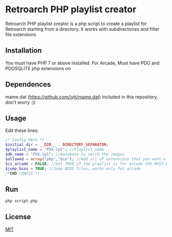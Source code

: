 # Retroarch PHP playlist creator

 Retroarch PHP playlist creator is a php script to create a playlist for Retroarch starting from a directory. It works with subdirectories and filter file extensions

## Installation

You must have PHP 7 or above installed.
For Arcade, Must have PDO and PDOSQLITE php extensions on

## Dependences
mame.dat (https://github.com/iytt/mame.dat)
Included in this repository, don't worry :))

## Usage

Edit these lines:

```PHP
/* Config Here */
$initial_dir = __DIR__ . DIRECTORY_SEPARATOR;
$playlist_name = "PSX.lpl"; //Playlist name
$db_name = "PSX.lpl"; //Database to serch the images
$allowed = array("pbp","bin"); //Add all of extensions that you want o put in playlist, is case sensitive
$is_arcade = FALSE; //Set TRUE if the playlist is for arcade YOU MUST HAVE THE mame.sqlite in the same folder
$jump_bios = TRUE; //Jump BIOS files, works only for arcade
/*END CONFIG */
```
## Run

```bash
php script.php
```

## License
[MIT](https://choosealicense.com/licenses/mit/)
